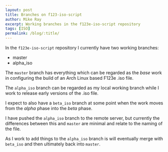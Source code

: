 ```yaml
---
layout: post
title: Branches on f123-iso-script
author: Mike Ray
excerpt: Working branches in the f123e-iso-script repository
tags: [ISO]
permalink: /blog/:title/
---
```


In the `f123e-iso-script` repository I currently have two working branches:

* master
* alpha_iso

The `master` branch has everything which can be regarded as the _base_ work in configuring the 
build of an Arch Linux based F123e .iso file.

The `alpha_iso` branch can be regarded as my local working branch while I work to release early 
versions of the .iso file.

I expect to also have a `beta_iso` branch at some point when the work moves from the _alpha_ phase 
into the _beta_ phase.

I have pushed the `alpha_iso` branch to the remote server, but currently the differences between 
this and `master` are minimal and relate to the naming of the file.

As I work to add things to the `alpha_iso` branch is will eventually merge with `beta_iso` and then 
ultimately back into `master`.



